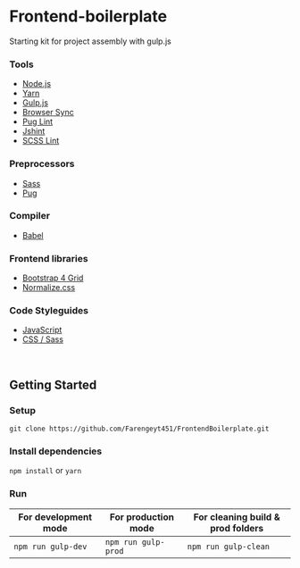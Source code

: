 # Frontend-boilerplate

Starting kit for project assembly with gulp.js

### Tools

- [Node.js](https://nodejs.org/en/)
- [Yarn](https://yarnpkg.com/lang/en/)
- [Gulp.js](https://gulpjs.com/)
- [Browser Sync](https://browsersync.io/)
- [Pug Lint](https://github.com/pugjs/pug-lint)
- [Jshint](https://github.com/uipoet/sublime-jshint)
- [SCSS Lint](https://github.com/brigade/scss-lint)

### Preprocessors

- [Sass](http://sass-lang.com/)
- [Pug](https://pugjs.org/api/getting-started.html)

### Compiler

- [Babel](https://babeljs.io/)

### Frontend libraries

- [Bootstrap 4 Grid](https://github.com/m-spyratos/bootstrap-4-grid)
- [Normalize.css](https://necolas.github.io/normalize.css/)

### Code Styleguides

- [JavaScript](https://github.com/airbnb/javascript)
- [CSS / Sass](https://github.com/airbnb/css)

<br>

## Getting Started

### Setup

```
git clone https://github.com/Farengeyt451/FrontendBoilerplate.git
```

### Install dependencies

`npm install` or `yarn`

### Run

| For development mode | For production mode        | For cleaning build & prod folders         |
| -------------------- | -------------------------- | ------------         |
| `npm run gulp-dev`   | `npm run gulp-prod`        | `npm run gulp-clean` |


